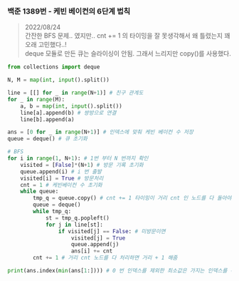 ### 백준 1389번 - 케빈 베이컨의 6단계 법칙

> 2022/08/24 <br>
> 간잔한 BFS 문제.. 였지만.. cnt += 1 의 타이밍을 잘 못생각해서 왜 틀렸는지 꽤 오래 고민했다..!<br>
>deque 모듈로 만든 큐는 슬라이싱이 안됨. 그래서 느리지만 copy()를 사용했다.

```python
from collections import deque

N, M = map(int, input().split())

line = [[] for _ in range(N+1)] # 친구 관계도
for _ in range(M):
    a, b = map(int, input().split())
    line[a].append(b) # 쌍방으로 연결
    line[b].append(a)

ans = [0 for _ in range(N+1)] # 인덱스에 맞춰 케빈 베이컨 수 저장
queue = deque() # 큐 초기화

# BFS
for i in range(1, N+1): # 1번 부터 N 번까지 확인
    visited = [False]*(N+1) # 방문 기록 초기화
    queue.append(i) # i 번 출발
    visited[i] = True # 방문처리
    cnt = 1 # 케빈베이컨 수 초기화
    while queue:
        tmp_q = queue.copy() # cnt += 1 타이밍이 거리 cnt 인 노드를 다 돌아야 해줘야 돼서
        queue = deque()
        while tmp_q:
            st = tmp_q.popleft()
            for j in line[st]:
                if visited[j] == False: # 미방문이면
                    visited[j] = True
                    queue.append(j)
                    ans[i] += cnt
        cnt += 1 # 거리 cnt 노드를 다 처리하면 거리 + 1 해줌

print(ans.index(min(ans[1:]))) # 0 번 인덱스를 제외한 최소값은 가지는 인덱스를 확인함
```